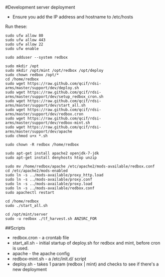 #Development server deployment

* Ensure you add the IP address and hostname to /etc/hosts

Run these:

    sudo ufw allow 80
    sudo ufw allow 443
    sudo ufw allow 22
    sudo ufw enable
    
    sudo adduser --system redbox
    
    sudo mkdir /opt
    sudo mkdir /opt/mint /opt/redbox /opt/deploy
    sudo chown redbox /opt/*
    cd /home/redbox
    sudo wget https://raw.github.com/qcif/rdsi-arms/master/support/dev/deploy.sh
    sudo wget https://raw.github.com/qcif/rdsi-arms/master/support/dev/setup_redbox_cron.sh
    sudo wget https://raw.github.com/qcif/rdsi-arms/master/support/dev/start_all.sh
    sudo wget https://raw.github.com/qcif/rdsi-arms/master/support/dev/redbox.cron
    sudo wget https://raw.github.com/qcif/rdsi-arms/master/support/dev/redbox-mint.sh
    sudo wget https://raw.github.com/qcif/rdsi-arms/master/support/dev/apache
    sudo chmod u+x *.sh
    
    sudo chown -R redbox /home/redbox
    
    sudo apt-get install apache2 openjdk-7-jdk
    sudo apt-get install denyhosts htop unzip

	sudo mv /home/redbox/apache /etc/apache2/mods-available/redbox.conf
    cd /etc/apache2/mods-enabled
    sudo ln -s ../mods-available/proxy_http.load
    sudo ln -s ../mods-available/proxy.conf 
    sudo ln -s ../mods-available/proxy.load
    sudo ln -s ../mods-available/redbox.conf
    sudo apachectl restart
	
    cd /home/redbox
    sudo ./start_all.sh

    cd /opt/mint/server
    sudo -u redbox ./tf_harvest.sh ANZSRC_FOR


##Scripts
* redbox.cron - a crontab file
* start_all.sh - initial startup of deploy.sh for redbox and mint, before cron is used.
* apache - the apache config
* redbox-mint.sh - a /etc/init.d/ script
* deploy.sh - takes 1 param (redbox | mint) and checks to see if there's a new deployment